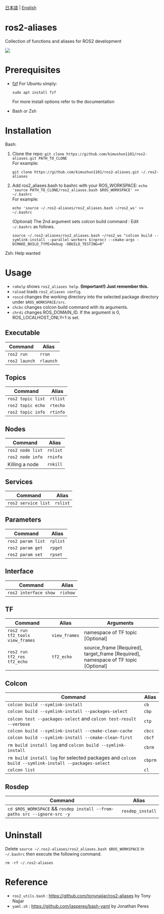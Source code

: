 [日本語](/README-ja.md) | [English](/README.md)

# ros2-aliases
Collection of functions and aliases for ROS2 development

![](https://github.com/tonynajjar/ros2-aliases/blob/main/usage.gif)

# Prerequisites

- [fzf](https://github.com/junegunn/fzf#installation)
  For Ubuntu simply: 
  ```
  sudo apt install fzf
  ```
  For more install options refer to the documentation

- Bash or Zsh

# Installation
Bash:
1. Clone the repo: `git clone https://github.com/kimushun1101/ros2-aliases.git PATH_TO_CLONE`  
    For example:
    ```
    git clone https://github.com/kimushun1101/ros2-aliases.git ~/.ros2-aliases
    ```
2. Add ros2_aliases.bash to bashrc with your ROS_WORKSPACE: `echo 'source PATH_TO_CLONE/ros2_aliases.bash $ROS_WORKSPACE' >> ~/.bashrc`  
    For example:
    ```
    echo 'source ~/.ros2-aliases/ros2_aliases.bash ~/ros2_ws' >> ~/.bashrc
    ```
    (Optional) The 2nd argument sets colcon build command :
    Edit `~/.bashrc` as follows.
    ```
    source ~/.ros2-aliases/ros2_aliases.bash ~/ros2_ws "colcon build --symlink-install --parallel-workers $(nproc) --cmake-args -DCMAKE_BUILD_TYPE=Debug -DBUILD_TESTING=0"
    ```

Zsh: Help wanted

# Usage

- `rahelp` shows `ros2_aliases help`. **(Important!) Just remember this.**
- `raload` loads `ros2_aliases config`.  
- `roscd` changes the working directory into the selected package directory under `$ROS_WORKSPACE/src`.  
- `chcbc` changes colcon build command with its arguments.
- `chrdi` changes ROS_DOMAIN_ID. If the argument is 0, ROS_LOCALHOST_ONLY=1 is set.

## Executable

| Command | Alias |
| --- | --- |
| `ros2 run` | `rrun` |
| `ros2 launch` | `rlaunch` |

## Topics

| Command | Alias |
| --- | --- |
| `ros2 topic list` | `rtlist` |
| `ros2 topic echo` | `rtecho`|
| `ros2 topic info` | `rtinfo`|

## Nodes

| Command | Alias |
| --- | --- |
| `ros2 node list` | `rnlist` |
| `ros2 node info` | `rninfo`|
| Killing a node | `rnkill`|

## Services

| Command | Alias |
| --- | --- |
| `ros2 service list` | `rslist` |

## Parameters

| Command | Alias |
| --- | --- |
| `ros2 param list` | `rplist` |
| `ros2 param get`  | `rpget`|
| `ros2 param set`  | `rpset`|

## Interface

| Command | Alias |
| --- | --- |
| `ros2 interface show`  | `rishow`|

## TF

| Command | Alias | Arguments |
| --- | --- | --- |
| `ros2 run tf2_tools view_frames` | `view_frames` | namespace of TF topic [Optional] |
| `ros2 run tf2_ros tf2_echo` | `tf2_echo`| source_frame [Required], target_frame [Required], namespace of TF topic [Optional] |

## Colcon

| Command | Alias |
| --- | --- |
| `colcon build --symlink-install` | `cb` |
| `colcon build --symlink-install --packages-select` | `cbp`|
| `colcon test --packages-select` and `colcon test-result --verbose` | `ctp`|
| `colcon build --symlink-install --cmake-clean-cache ` | `cbcc`|
| `colcon build --symlink-install --cmake-clean-first ` | `cbcf`|
| `rm build install log` and `colcon build --symlink-install` | `cbrm`|
| `rm build install log` for selected packages and `colcon build --symlink-install --packages-select` | `cbprm`|
| `colcon list` | `cl` |

## Rosdep

| Command | Alias |
| --- | --- |
| `cd $ROS_WORKSPACE` && `rosdep install --from-paths src --ignore-src -y` | `rosdep_install` |

# Uninstall

Delete `source ~/.ros2-aliases/ros2_aliases.bash $ROS_WORKSPACE` in `~/.bashrc` then execute the following command.
```
rm -rf ~/.ros2-aliases
```

# Reference

- `ros2_utils.bash` : https://github.com/tonynajjar/ros2-aliases by Tony Najjar
- `yaml.sh` : https://github.com/jasperes/bash-yaml by Jonathan Peres
